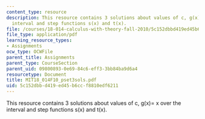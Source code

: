 ```yaml
---
content_type: resource
description: This resource contains 3 solutions about values of c, g(x)= x over the
  interval and step functions s(x) and t(x).
file: /courses/18-014-calculus-with-theory-fall-2010/5c152dbbd419ed45b6ccf8810edf6211_MIT18_014F10_pset3sols.pdf
file_type: application/pdf
learning_resource_types:
- Assignments
ocw_type: OCWFile
parent_title: Assignments
parent_type: CourseSection
parent_uid: 09800893-0e69-84c6-eff3-3bb84ba9d6a4
resourcetype: Document
title: MIT18_014F10_pset3sols.pdf
uid: 5c152dbb-d419-ed45-b6cc-f8810edf6211
---
```

This resource contains 3 solutions about values of c, g(x)= x over the interval and step functions s(x) and t(x).

